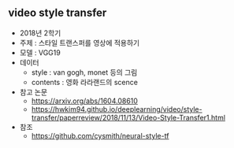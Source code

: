 ## video style transfer
- 2018년 2학기
- 주제 : 스타일 트랜스퍼를 영상에 적용하기 
- 모델 : VGG19
- 데이터 
  - style : van gogh, monet 등의 그림
  - contents : 영화 라라랜드의 scence
- 참고 논문 
  - https://arxiv.org/abs/1604.08610
  - https://hwkim94.github.io/deeplearning/video/style-transfer/paperreview/2018/11/13/Video-Style-Transfer1.html
- 참조
  - https://github.com/cysmith/neural-style-tf
  
